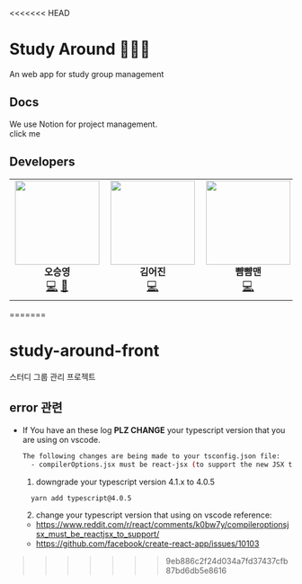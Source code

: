 <<<<<<< HEAD
# Study Around 👨🏻‍💻

An web app for study group management



## Docs

<p align="left">
	We use Notion for project management.
  <br/>
	<a href="https://www.notion.so/Study-Arousnd-9120c0a50855471c82716e0f6cd1cd03" style="text-decoration: none;">
    click me
	</a>
</div>
<br/>



## Developers

<table>
  <tr>
        <td align="center" style="font-size: 20px">
          <a href="https://github.com/seung-00" style="text-decoration:none;"><img src="https://avatars2.githubusercontent.com/u/46865281?s=460&u=9687af854c3f5ae8a8f8b1e4f10a87587eaf5626&v=4" width="150px;" alt=""/>
            <br />
            <sub>
            <b>오승영</b>
            </sub>
          </a>
          <br />
          <a href="https://github.com/react-sprint/study-around-front/commits?author=seung-00" title="Code">💻</a> 
          <a href="https://www.notion.so/Study-Around-9120c0a50855471c82716e0f6cd1cd03" title="Project Management">📆</a>
    </td>
    <td align="center" style="font-size: 20px">
      <a href="https://github.com/kimuhjin" style="text-decoration:none;">
        <img src="https://avatars2.githubusercontent.com/u/56405613?s=460&u=b1dc8505bf966d1364e9aecce175deaa42d6f7f9&v=4" width="150px;" alt=""/>
        <br />
        <sub>
        <b>김어진</b>
        </sub>
      </a>
      <br />
      <a href="https://github.com/react-sprint/study-around-front/commits?author=kimuhjin" title="Code">💻</a> 
    </td>
    <td align="center" style="font-size: 20px">
      <a href="https://github.com/ppamppamman" style="text-decoration:none;">
        <img src="https://avatars1.githubusercontent.com/u/13144573?s=460&u=9042af1affd7da76dd24c6f12aa8660bdd4e42e5&v=4" width="150px;" alt=""/>
        <br />
        <sub>
          <b>뺨뺨맨</b>
        </sub>
      </a>
      <br />
      <a href="https://github.com/react-sprint/study-around-front/commits?author=ppamppamman
" title="Code">💻</a> 
      </td>
  </tr>
</table>

=======
# study-around-front
스터디 그룹 관리 프로젝트


## error 관련

- If You have an these log **PLZ CHANGE** your typescript version that you are using on vscode.
  ```sh
  The following changes are being made to your tsconfig.json file:
    - compilerOptions.jsx must be react-jsx (to support the new JSX transform in React 17)
  ```  
  1. downgrade your typescript version 4.1.x to 4.0.5
    ```sh
      yarn add typescript@4.0.5
    ```
  2. change your typescript version that using on vscode
  reference:
  - https://www.reddit.com/r/react/comments/k0bw7y/compileroptionsjsx_must_be_reactjsx_to_support/  
  - https://github.com/facebook/create-react-app/issues/10103
>>>>>>> 9eb886c2f24d034a7fd37437cfb87bd6db5e8616
